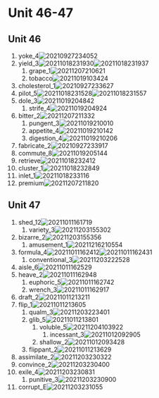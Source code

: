 # Unit 46-47

## Unit 46

1. yoke_4![20210927234052](https://raw.githubusercontent.com/Logible/Image/main/note_image/20210927234052.png)
2. yield_3![20211018231930](https://raw.githubusercontent.com/Logible/Image/main/note_image/20211018231930.png)![20211018231937](https://raw.githubusercontent.com/Logible/Image/main/note_image/20211018231937.png)
    1. grape_1![20211207210621](https://raw.githubusercontent.com/Logible/Image/main/note_image/20211207210621.png)
    2. tobacco![20211019103424](https://raw.githubusercontent.com/Logible/Image/main/note_image/20211019103424.png)
3. cholesterol_1![20210927233627](https://raw.githubusercontent.com/Logible/Image/main/note_image/20210927233627.png)
4. pilot_5![20211018231528](https://raw.githubusercontent.com/Logible/Image/main/note_image/20211018231528.png)![20211018231557](https://raw.githubusercontent.com/Logible/Image/main/note_image/20211018231557.png)
5. dole_3![20211019204842](https://raw.githubusercontent.com/Logible/Image/main/note_image/20211019204842.png)
    1. strife_4![20211019204924](https://raw.githubusercontent.com/Logible/Image/main/note_image/20211019204924.png)
6. bitter_2![20211207211332](https://raw.githubusercontent.com/Logible/Image/main/note_image/20211207211332.png)
    1. pungent_3![20211019210010](https://raw.githubusercontent.com/Logible/Image/main/note_image/20211019210010.png)
    2. appetite_4![20211019210142](https://raw.githubusercontent.com/Logible/Image/main/note_image/20211019210142.png)
    3. digestion_4![20211019210206](https://raw.githubusercontent.com/Logible/Image/main/note_image/20211019210206.png)
7. fabricate_2![20210927233917](https://raw.githubusercontent.com/Logible/Image/main/note_image/20210927233917.png)
8. commute_8![20211019205144](https://raw.githubusercontent.com/Logible/Image/main/note_image/20211019205144.png)
9. retrieve![20211018232412](https://raw.githubusercontent.com/Logible/Image/main/note_image/20211018232412.png)
10. cluster_1![20211018232849](https://raw.githubusercontent.com/Logible/Image/main/note_image/20211018232849.png)
11. inlet_1![20211018233116](https://raw.githubusercontent.com/Logible/Image/main/note_image/20211018233116.png)
12. premium![20211207211820](https://raw.githubusercontent.com/Logible/Image/main/note_image/20211207211820.png)

## Unit 47

1. shed_12![20211011161719](https://raw.githubusercontent.com/Logible/Image/main/note_image/20211011161719.png)
    1. variety_3![20211203155302](https://raw.githubusercontent.com/Logible/Image/main/note_image/20211203155302.png)
2. bizarre_2![20211203155356](https://raw.githubusercontent.com/Logible/Image/main/note_image/20211203155356.png)
    1. amusement_1![20211216210554](https://raw.githubusercontent.com/Logible/Image/main/note_image/20211216210554.png)
3. formula_4![20211011162412](https://raw.githubusercontent.com/Logible/Image/main/note_image/20211011162412.png)![20211011162431](https://raw.githubusercontent.com/Logible/Image/main/note_image/20211011162431.png)
    1. conventional_3![20211203222528](https://raw.githubusercontent.com/Logible/Image/main/note_image/20211203222528.png)
4. aisle_6![20211011162529](https://raw.githubusercontent.com/Logible/Image/main/note_image/20211011162529.png)
5. heave_2![20211011162948](https://raw.githubusercontent.com/Logible/Image/main/note_image/20211011162948.png)
    1. euphoric_5![20211011162742](https://raw.githubusercontent.com/Logible/Image/main/note_image/20211011162742.png)
    2. wrench_3![20211011162917](https://raw.githubusercontent.com/Logible/Image/main/note_image/20211011162917.png)
6. draft_2![20211011213211](https://raw.githubusercontent.com/Logible/Image/main/note_image/20211011213211.png)
7. flip_1![20211011213605](https://raw.githubusercontent.com/Logible/Image/main/note_image/20211011213605.png)
    1. qualm_3![20211203223401](https://raw.githubusercontent.com/Logible/Image/main/note_image/20211203223401.png)
    2. glib_5![20211011213801](https://raw.githubusercontent.com/Logible/Image/main/note_image/20211011213801.png)
       1. voluble_5![20211204103922](https://raw.githubusercontent.com/Logible/Image/main/note_image/20211204103922.png)
          1. incessant_3![20211012092905](https://raw.githubusercontent.com/Logible/Image/main/note_image/20211012092905.png)
       2. shallow_2![20211012093428](https://raw.githubusercontent.com/Logible/Image/main/note_image/20211012093428.png)
    3. flippant_2![20211011213629](https://raw.githubusercontent.com/Logible/Image/main/note_image/20211011213629.png)
8. assimilate_2![20211203230322](https://raw.githubusercontent.com/Logible/Image/main/note_image/20211203230322.png)
9. convince_2![20211203230400](https://raw.githubusercontent.com/Logible/Image/main/note_image/20211203230400.png)
10. exile_4![20211203230831](https://raw.githubusercontent.com/Logible/Image/main/note_image/20211203230831.png)
    1. punitive_3![20211203230900](https://raw.githubusercontent.com/Logible/Image/main/note_image/20211203230900.png)
11. corrupt_E![20211203231055](https://raw.githubusercontent.com/Logible/Image/main/note_image/20211203231055.png)
